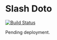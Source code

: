 # Slash Doto
[![Build Status](https://travis-ci.org/lebibin/slash-doto.svg?branch=development)](https://travis-ci.org/lebibin/slash-doto)

Pending deployment.
